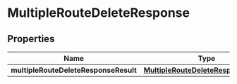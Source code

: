 # MultipleRouteDeleteResponse

## Properties
Name | Type | Description | Notes
------------ | ------------- | ------------- | -------------
**multipleRouteDeleteResponseResult** | [**MultipleRouteDeleteResponseResult**](MultipleRouteDeleteResponseResult.md) |  |  [optional]
